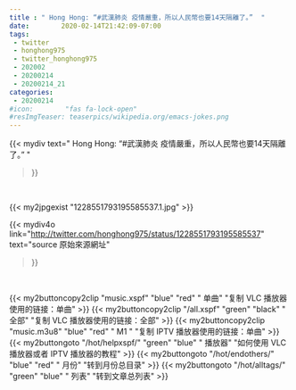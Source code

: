 ```yaml
---
title : " Hong Hong: “#武漢肺炎 疫情嚴重，所以人民幣也要14天隔離了。”  "
date:        2020-02-14T21:42:09-07:00
tags:
 - twitter
 - honghong975
 - twitter_honghong975
 - 202002
 - 20200214
 - 20200214_21
categories:
 - 20200214
#icon:        "fas fa-lock-open"
#resImgTeaser: teaserpics/wikipedia.org/emacs-jokes.png
---
```


{{< mydiv text=" Hong Hong: “#武漢肺炎 疫情嚴重，所以人民幣也要14天隔離了。”  "
>}}
<br>


 {{< my2jpgexist "1228551793195585537.1.jpg" >}}<br> 



{{< mydiv4o link="http://twitter.com/honghong975/status/1228551793195585537"
text="source 原始來源網址"
>}}


<br>



{{< my2buttoncopy2clip "music.xspf"        "blue"   "red"    " 单曲"  "复制 VLC 播放器使用的链接：单曲" >}} {{< my2buttoncopy2clip "/all.xspf"         "green"  "black"  " 全部"  "复制 VLC 播放器使用的链接：全部" >}} {{< my2buttoncopy2clip "music.m3u8"        "blue"   "red"    " M1 "    "复制 IPTV 播放器使用的链接：单曲" >}} {{< my2buttongoto      "/hot/helpxspf/"    "green"  "blue"   " 播放器" "如何使用 VLC 播放器或者 IPTV 播放器的教程" >}} {{< my2buttongoto      "/hot/endothers/"   "blue"   "red"    " 月份"   "转到月份总目录" >}} {{< my2buttongoto      "/hot/alltags/"     "green"  "blue"   " 列表"   "转到文章总列表" >}} 
